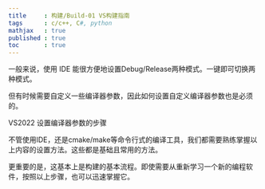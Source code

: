 ```yaml
---
title     : 构建/Build-01 VS构建指南
tags      : c/c++, C#, python
mathjax   : true
published : true
toc       : true
---
```


一般来说，使用 IDE 能很方便地设置Debug/Release两种模式。一键即可切换两种模式。

但有时候需要自定义一些编译器参数，因此如何设置自定义编译器参数也是必须的。

VS2022 设置编译器参数的步骤

不管使用IDE，还是cmake/make等命令行式的编译工具，我们都需要熟练掌握以上内容的设置方法。这些都是基础且常用的方法。

更重要的是，这基本上是构建的基本流程。即使需要从重新学习一个新的编程软件，按照以上步骤，也可以迅速掌握它。